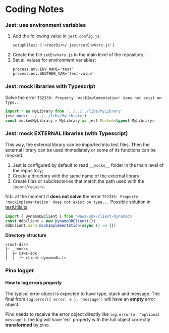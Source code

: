 # Coding Notes

### Jest: use environment variables
1. Add the following value in `jest.config.js`:
   ```
   setupFiles: ['<rootDir>/.jest/setEnvVars.js']
    ```
2. Create the file `setEnvVars.js` in the main level of the repository;
3. Set all values for environment variables:
   ```
   process.env.ENV_NAME='test'
   process.env.ANOTHER_VAR='test-value'
   ```

### Jest: mock libraries with Typescript
Solve the error `TS2339: Property 'mockImplementation' does not exist on type...`
```typescript
import * as MyLibrary from '../../../libs/MyLibrary'
jest.mock('../../../libs/MyLibrary')
const mockedMyLibrary = MyLibrary as jest.Mocked<typeof MyLibrary>
```

### Jest: mock EXTERNAL libraries (with Typescript)
This way, the external library can be imported into test files.
Then the external library can be used immediately or some of its functions can be mocked.
1. Jest is configured by default to read `__mocks__` folder in the main level of the repository;
2. Create a directory with the same name of the external library;
3. Create files or subdirectories that match the path used with the `import`/`require`.

N.b. at the moment it **does not solve** the error `TS2339: Property 'mockImplementation' does not exist on type...`
Possible solution in [testUtils.ts](..%2Fsrc%2F__tests__%2FtestUtils.ts).

```typescript
import { DynamoDBClient } from '@aws-sdk/client-dynamodb'
const ddbClient = new DynamoDBClient({})
ddbClient.send.mockImplementation(async () => {})
```
**Directory structure**
```
<root-dir>
├─ __mocks__
│  ├─ @aws-sdk 
│  │  ├─ client-dynamodb.ts
```


### Pino logger

#### How to log errors properly
The typical error object is expected to have type, stack and message.
The final from `log.error({ error: e }, 'message')` will have an **empty** error object.

Pino needs to receive the error object directly like `log.error(e, 'optional message')`:
the log will have 'err' property with the full object correctly **transformed** by pino.